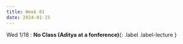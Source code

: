 ```yaml
---
title: Week 01
date: 2024-01-15
---
```


Wed 1/18
: **No Class (Aditya at a fonference)**{: .label .label-lecture }
